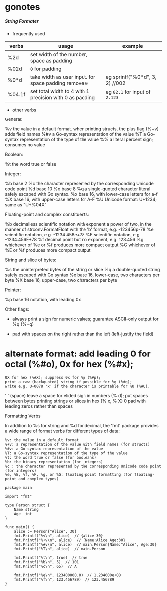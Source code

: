 # gonotes

##### String Formater
- frequently used
  
|verbs| usage| example |
|--------|--------|--|
|%2d  | set width of the number, space as padding||
| %02d |`0` for padding ||
| %0*d | take width as user input. for space padding remove `0`| eg sprintf("%0*d", 3, 2) //002 |
| %04.1f| set total width to 4 with 1 precision with 0 as padding| eg `02.1` for input of `2.123`|

- other verbs
  
General:

%v  the value in a default format.
    when printing structs, the plus flag (%+v) adds field names
%#v a Go-syntax representation of the value
%T  a Go-syntax representation of the type of the value
%%  a literal percent sign; consumes no value

Boolean:

%t  the word true or false

Integer:

%b  base 2
%c  the character represented by the corresponding Unicode code point
%d  base 10
%o  base 8
%q  a single-quoted character literal safely escaped with Go syntax.
%x  base 16, with lower-case letters for a-f
%X  base 16, with upper-case letters for A-F
%U  Unicode format: U+1234; same as "U+%04X"

Floating-point and complex constituents:

%b  decimalless scientific notation with exponent a power of two,
    in the manner of strconv.FormatFloat with the 'b' format,
    e.g. -123456p-78
%e  scientific notation, e.g. -1234.456e+78
%E  scientific notation, e.g. -1234.456E+78
%f  decimal point but no exponent, e.g. 123.456
%g  whichever of %e or %f produces more compact output
%G  whichever of %E or %f produces more compact output

String and slice of bytes:

%s  the uninterpreted bytes of the string or slice
%q  a double-quoted string safely escaped with Go syntax
%x  base 16, lower-case, two characters per byte
%X  base 16, upper-case, two characters per byte

Pointer:

%p  base 16 notation, with leading 0x

Other flags:

+   always print a sign for numeric values;
    guarantee ASCII-only output for %q (%+q)
-   pad with spaces on the right rather than the left (left-justify the field)
#   alternate format: add leading 0 for octal (%#o), 0x for hex (%#x);
    0X for hex (%#X); suppress 0x for %p (%#p);
    print a raw (backquoted) string if possible for %q (%#q);
    write e.g. U+0078 'x' if the character is printable for %U (%#U).
' ' (space) leave a space for elided sign in numbers (% d);
    put spaces between bytes printing strings or slices in hex (% x, % X)
0   pad with leading zeros rather than spaces


Formatting Verbs

In addition to %s for string and %d for decimal, the 'fmt' package provides a wide range of format verbs for different types of data:

    %v: the value in a default format
    %+v: a representation of the value with field names (for structs)
    %#v: a Go-syntax representation of the value
    %T: a Go-syntax representation of the type of the value
    %t: the word true or false (for booleans)
    %b: the binary representation (for integers)
    %c : the character represented by the corresponding Unicode code point (for integers)
    %e, %E, %f, %F, %g, or %G: floating-point formatting (for floating-point and complex types)
```
package main

import "fmt"

type Person struct {
    Name string
    Age  int
}

func main() {
    alice := Person{"Alice", 30}
    fmt.Printf("%v\n", alice)  // {Alice 30}
    fmt.Printf("%+v\n", alice)  // {Name:Alice Age:30}
    fmt.Printf("%#v\n", alice)  // main.Person{Name:"Alice", Age:30}
    fmt.Printf("%T\n", alice)  // main.Person

    fmt.Printf("%t\n", true)  // true
    fmt.Printf("%b\n", 5)  // 101
    fmt.Printf("%c\n", 65)  // A

    fmt.Printf("%e\n", 123400000.0)  // 1.234000e+08
    fmt.Printf("%f\n", 123.456789)  // 123.456789
}
```
